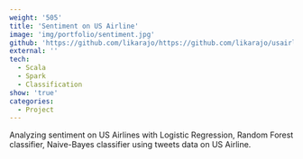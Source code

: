 ```yaml
---
weight: '505'
title: 'Sentiment on US Airline'
image: 'img/portfolio/sentiment.jpg'
github: 'https://github.com/likarajo/https://github.com/likarajo/usairline_sentiment'
external: ''
tech:
  - Scala
  - Spark
  - Classification
show: 'true'
categories:
  - Project
---
```


Analyzing sentiment on US Airlines with Logistic Regression, Random Forest classifier, Naive-Bayes classifier using tweets data on US Airline.
